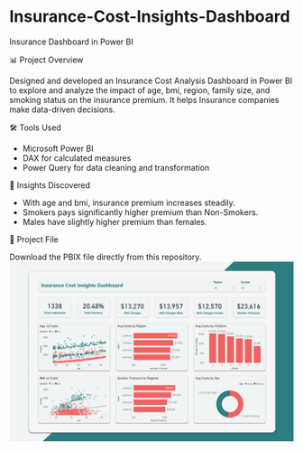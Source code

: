 # Insurance-Cost-Insights-Dashboard
Insurance Dashboard in Power BI

📊 Project Overview

Designed and developed an Insurance Cost Analysis Dashboard in Power BI to explore and analyze the impact of age, bmi, region, family size, and smoking status on the insurance premium. It helps Insurance companies make data-driven decisions.

🛠️ Tools Used
* Microsoft Power BI
* DAX for calculated measures
* Power Query for data cleaning and transformation

🧠 Insights Discovered
* With age and bmi, insurance premium increases steadily.
* Smokers pays significantly higher premium than Non-Smokers.
* Males have slightly higher premium than females.

📁 Project File

Download the PBIX file directly from this repository.
![Insurance Cost Insights Dashboard](https://github.com/maulik-vyas/Insurance-Cost-Analysis-Dashboard/blob/main/Insurance%20Cost%20Insights%20Dashboard.png)
